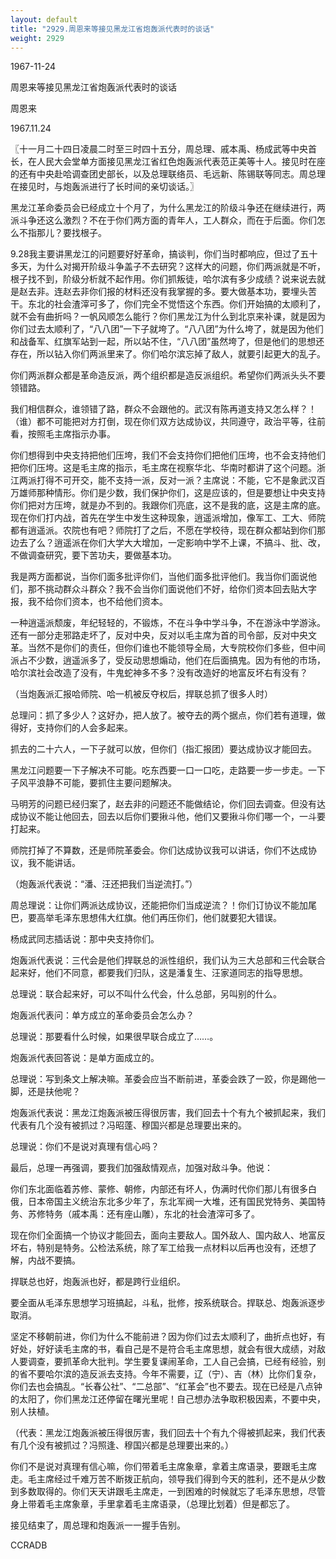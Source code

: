 ```yaml
---
layout: default
title: "2929.周恩来等接见黑龙江省炮轰派代表时的谈话"
weight: 2929
---
```


1967-11-24

周恩来等接见黑龙江省炮轰派代表时的谈话

周恩来

1967.11.24

〖十一月二十四日凌晨二时至三时四十五分，周总理、戚本禹、杨成武等中央首长，在人民大会堂单方面接见黑龙江省红色炮轰派代表范正美等十人。接见时在座的还有中央赴哈调查团史部长，以及总理联络员、毛远新、陈锡联等同志。周总理在接见时，与炮轰派进行了长时间的亲切谈话。〗

黑龙江革命委员会已经成立十个月了，为什么黑龙江的阶级斗争还在继续进行，两派斗争还这么激烈？不在于你们两方面的青年人，工人群众，而在于后面。你们怎么不指那儿？要找根子。

9.28我主要讲黑龙江的问题要好好革命，搞谈判，你们当时都响应，但过了五十多天，为什么对揭开阶级斗争盖子不去研究？这样大的问题，你们两派就是不听，根子找不到，阶级分析就不起作用。你们抓叛徒，哈尔滨有多少成绩？说来说去就是赵去非。连赵去非你们报的材料还没有我掌握的多。要大做基本功，要埋头苦干。东北的社会渣滓可多了，你们完全不觉悟这个东西。你们开始搞的太顺利了，就不会有曲折吗？一帆风顺怎么能行？你们黑龙江为什么到北京来补课，就是因为你们过去太顺利了，“八八团”一下子就垮了。“八八团”为什么垮了，就是因为他们和战备军、红旗军站到一起，所以站不住，“八八团”虽然垮了，但是他们的思想还存在，所以钻入你们两派里来了。你们哈尔滨忘掉了敌人，就要引起更大的乱子。

你们两派群众都是革命造反派，两个组织都是造反派组织。希望你们两派头头不要领错路。

我们相信群众，谁领错了路，群众不会跟他的。武汉有陈再道支持又怎么样？！（谁）都不可能把对方打倒，现在你们双方达成协议，共同遵守，政治平等，往前看，按照毛主席指示办事。

你们想得到中央支持把他们压垮，我们不会支持你们把他们压垮，也不会支持他们把你们压垮。这是毛主席的指示，毛主席在视察华北、华南时都讲了这个问题。浙江两派打得不可开交，能不支持一派，反对一派？主席说：不能，它不是象武汉百万雄师那种情形。你们是少数，我们保护你们，这是应该的，但是要想让中央支持你们把对方压垮，就是办不到的。我跟你们亮底，这不是我的底，这是主席的底。现在你们打内战，首先在学生中发生这种现象，逍遥派增加，像军工、工大、师院都有逍遥派。农院也有吧？师院打了之后，不愿在学校待，现在群众都站到你们那边去了么？逍遥派在你们大学大大增加，一定影响中学不上课，不搞斗、批、改，不做调查研究，要下苦功夫，要做基本功。

我是两方面都说，当你们面多批评你们，当他们面多批评他们。我当你们面说他们，那不挑动群众斗群众？我不会当你们面说他们不好，给你们资本回去贴大字报，我不给你们资本，也不给他们资本。

一种逍遥派颓废，年纪轻轻的，不锻炼，不在斗争中学斗争，不在游泳中学游泳。还有一部分走邪路走坏了，反对中央，反对以毛主席为首的司令部，反对中央文革。当然不是你们的责任，但你们谁也不能领导全局，大专院校你们多些，但中间派占不少数，逍遥派多了，受反动思想煽动，他们在后面搞鬼。因为有他的市场，哈尔滨社会改造了没有，牛鬼蛇神多不多？没有改造好的地富反坏右有没有？

（当炮轰派汇报哈师院、哈一机被反夺权后，捍联总抓了很多人时）

总理问：抓了多少人？这好办，把人放了。被夺去的两个据点，你们若有道理，做得好，支持你们的人会多起来。

抓去的二十六人，一下子就可以放，但你们（指汇报团）要达成协议才能回去。

黑龙江问题要一下子解决不可能。吃东西要一口一口吃，走路要一步一步走。一下子风平浪静不可能，要抓住主要问题解决。

马明芳的问题已经归案了，赵去非的问题还不能做结论，你们回去调查。但没有达成协议不能让他回去，回去以后你们要揪斗他，他们又要揪斗你们哪一个，一斗要打起来。

师院打掉了不算数，还是师院革委会。你们达成协议我可以讲话，你们不达成协议，我不能讲话。

（炮轰派代表说：“潘、汪还把我们当逆流打。”）

周总理说：让你们两派达成协议，还能把你们当成逆流？！你们订协议不能加尾巴，要高举毛泽东思想伟大红旗。他们再压你们，他们就要犯大错误。

杨成武同志插话说：那中央支持你们。

炮轰派代表说：三代会是他们捍联总的派性组织，我们认为三大总部和三代会联合起来好，他们不同意，都要我们归队，这是潘复生、汪家道同志的指导思想。

总理说：联合起来好，可以不叫什么代会，什么总部，另叫别的什么。

炮轰派代表问：单方成立的革命委员会怎么办？

总理说：那要看什么时候，如果很早联合成立了……。

炮轰派代表回答说：是单方面成立的。

总理说：写到条文上解决嘛。革委会应当不断前进，革委会跌了一跤，你是踢他一脚，还是扶他呢？

炮轰派代表说：黑龙江炮轰派被压得很厉害，我们回去十个有九个被抓起来，我们代表有几个没有被抓过？冯昭蓬、穆国兴都是总理要出来的。

总理说：你们不是说对真理有信心吗？

最后，总理一再强调，要我们加强敌情观点，加强对敌斗争。他说：

你们东北面临着苏修、蒙修、朝修，内部还有坏人，伪满时代你们那儿有很多白俄，日本帝国主义统治东北多少年了，东北军阀一大堆，还有国民党特务、美国特务、苏修特务（戚本禹：还有座山雕），东北的社会渣滓可多了。

现在你们全面搞一个协议才能回去，面向主要敌人。国外敌人、国内敌人、地富反坏右，特别是特务。公检法系统，除了军工给我一点材料以后再也没有，还想了解，内战不要搞。

捍联总也好，炮轰派也好，都是跨行业组织。

要全面从毛泽东思想学习班搞起，斗私，批修，按系统联合。捍联总、炮轰派逐步取消。

坚定不移朝前进，你们为什么不能前进？因为你们过去太顺利了，曲折点也好，有好处，好好读毛主席的书，看自己是不是符合毛主席思想，就会有很大成绩，对敌人要调查，要抓革命大批判。学生要复课闹革命，工人自己会搞，已经有经验，别的省不要哈尔滨的造反派去支持。今年不需要，辽（宁）、吉（林）比你们复杂，你们去也会搞乱。“长春公社”、“二总部”、“红革会”也不要去。现在已经是八点钟的太阳了，你们黑龙江还停留在曙光里呢！自己想办法争取积极因素，不要中央，别人扶植。

（代表：黑龙江炮轰派被压得很厉害，我们回去十个有九个得被抓起来，我们代表有几个没有被抓过？冯照逢、穆国兴都是总理要出来的。）

你们不是说对真理有信心嘛，你们带着毛主席象章，拿着主席语录，要跟毛主席走。毛主席经过千难万苦不断拨正航向，领导我们得到今天的胜利，还不是从少数到多数取得的。你们天天讲跟毛主席走，一到困难的时候就忘了毛泽东思想，尽管身上带着毛主席象章，手里拿着毛主席语录，（总理比划着）但是都忘了。

接见结束了，周总理和炮轰派一一握手告别。

CCRADB

